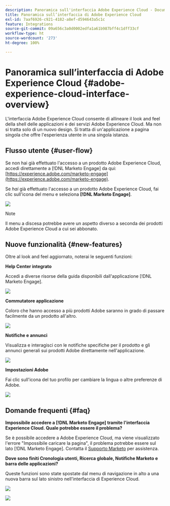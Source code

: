 ```yaml
---
description: Panoramica sull'interfaccia Adobe Experience Cloud - Documentazione di Marketo - Documentazione del prodotto
title: Panoramica sull’interfaccia di Adobe Experience Cloud
exl-id: 7aaf6926-c921-4182-a8ef-d594643a5c1c
feature: Integrations
source-git-commit: 09a656c3a0d0002edfa1a61b987bff4c1dff33cf
workflow-type: ht
source-wordcount: '273'
ht-degree: 100%

---
```


# Panoramica sull’interfaccia di Adobe Experience Cloud {#adobe-experience-cloud-interface-overview}

L&#39;interfaccia Adobe Experience Cloud consente di allineare il look and feel della shell delle applicazioni e dei servizi Adobe Experience Cloud. Ma non si tratta solo di un nuovo design. Si tratta di un&#39;applicazione a pagina singola che offre l&#39;esperienza utente in una singola istanza.

## Flusso utente {#user-flow}

Se non hai già effettuato l&#39;accesso a un prodotto Adobe Experience Cloud, accedi direttamente a [!DNL Marketo Engage] da qui: [https://experience.adobe.com/marketo-engage](https://experience.adobe.com/marketo-engage).

Se _hai_ già effettuato l&#39;accesso a un prodotto Adobe Experience Cloud, fai clic sull&#39;icona del menu e seleziona **[!DNL Marketo Engage]**.

![](assets/unified-shell-overview-1.png)

>[!NOTE]
>
>Il menu a discesa potrebbe avere un aspetto diverso a seconda dei prodotti Adobe Experience Cloud a cui sei abbonato.

## Nuove funzionalità {#new-features}

Oltre al look and feel aggiornato, noterai le seguenti funzioni:

**Help Center integrato**

Accedi a diverse risorse della guida disponibili dall&#39;applicazione [!DNL Marketo Engage].

![](assets/unified-shell-overview-2.png)

**Commutatore applicazione**

Coloro che hanno accesso a più prodotti Adobe saranno in grado di passare facilmente da un prodotto all&#39;altro.

![](assets/unified-shell-overview-3.png)

**Notifiche e annunci**

Visualizza e interagisci con le notifiche specifiche per il prodotto e gli annunci generali sui prodotti Adobe direttamente nell&#39;applicazione.

![](assets/unified-shell-overview-4.png)

**Impostazioni Adobe**

Fai clic sull&#39;icona del tuo profilo per cambiare la lingua o altre preferenze di Adobe.

![](assets/unified-shell-overview-5.png)

## Domande frequenti {#faq}

**Impossibile accedere a [!DNL Marketo Engage] tramite l&#39;interfaccia Experience Cloud. Quale potrebbe essere il problema?**

Se è possibile accedere a Adobe Experience Cloud, ma viene visualizzato l&#39;errore &quot;Impossibile caricare la pagina&quot;, il problema potrebbe essere sul lato [!DNL Marketo Engage]. Contatta il [Supporto Marketo](https://nation.marketo.com/t5/support/ct-p/Support) per assistenza.

**Dove sono finiti Cronologia utenti, Ricerca globale, Notifiche Marketo e barra delle applicazioni?**

Queste funzioni sono state spostate dal menu di navigazione in alto a una nuova barra sul lato sinistro nell&#39;interfaccia di Experience Cloud.

![](assets/unified-shell-overview-6.png)

![](assets/unified-shell-overview-7.png)

